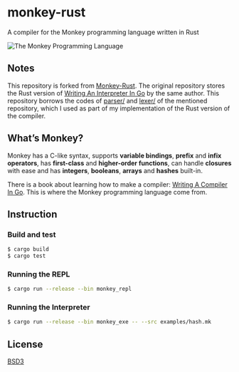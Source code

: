# monkey-rust

A compiler for the Monkey programming language written in Rust

![The Monkey Programming Language](https://cloud.githubusercontent.com/assets/1013641/22617482/9c60c27c-eb09-11e6-9dfa-b04c7fe498ea.png)

## Notes

This repository is forked from [Monkey-Rust](https://github.com/Rydgel/monkey-rust). The original repository stores the Rust version of [Writing An Interpreter In Go](https://interpreterbook.com/#the-monkey-programming-language) by the same author. This repository borrows the codes of [parser/](https://github.com/Rydgel/monkey-rust/tree/master/lib/parser) and [lexer/](https://github.com/Rydgel/monkey-rust/tree/master/lib/lexer) of the mentioned repository, which I used as part of my implementation of the Rust version of the compiler. 

## What’s Monkey?

Monkey has a C-like syntax, supports **variable bindings**, **prefix** and **infix operators**, has **first-class** and **higher-order functions**, can handle **closures** with ease and has **integers**, **booleans**, **arrays** and **hashes** built-in.

There is a book about learning how to make a compiler: [Writing A Compiler In Go](https://compilerbook.com/#the-monkey-programming-language). This is where the Monkey programming language come from.

## Instruction

### Build and test

```bash
$ cargo build
$ cargo test
```

### Running the REPL

```bash
$ cargo run --release --bin monkey_repl
```

### Running the Interpreter

```bash
$ cargo run --release --bin monkey_exe -- --src examples/hash.mk
```

## License

[BSD3](LICENSE)
